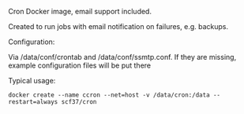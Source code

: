 Cron Docker image, email support included.

Created to run jobs with email notification on failures, e.g. backups.

Configuration:

Via /data/conf/crontab and /data/conf/ssmtp.conf. If they are missing, example configuration files will be put there

Typical usage:

`docker create --name ccron --net=host -v /data/cron:/data --restart=always scf37/cron`

